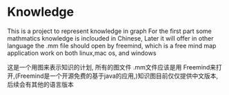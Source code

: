 # Knowledge
This is a project to represent knowledge in graph
For the first part some mathmatics knowledge is inclouded in Chinese,
Later it will offer in other language
the .mm file should open by freemind, which is a free mind map application work on both linux,mac os, and windows

这是一个用图来表示知识的计划, 所有的图文件 .mm文件应该是用 Freemind来打开,(Freemind是一个开源免费的基于java的应用,)知识图目前仅仅提供中文版本, 后续会有其他的语言版本
